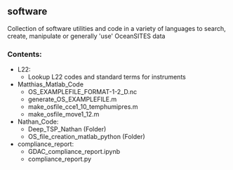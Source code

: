 ## software
Collection of software utilities and code in a variety of languages to search, create, manipulate or generally 'use' OceanSITES data

### Contents:
* L22: 
  * Lookup L22 codes and standard terms for instruments
* Matthias_Matlab_Code 	
  * OS_EXAMPLEFILE_FORMAT-1-2_D.nc       
  * generate_OS_EXAMPLEFILE.m	    
  * make_osfile_cce1_10_temphumipres.m    
  * make_osfile_move1_12.m     
* Nathan_Code: 
  * Deep_TSP_Nathan (Folder)
  * OS_file_creation_matlab_python  (Folder)
* compliance_report:
  * GDAC_compliance_report.ipynb 
  * compliance_report.py
